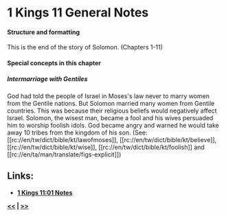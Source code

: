 # 1 Kings 11 General Notes #

#### Structure and formatting ####

This is the end of the story of Solomon. (Chapters 1-11)

#### Special concepts in this chapter ####

##### Intermarriage with Gentiles #####
God had told the people of Israel in Moses's law never to marry women from the Gentile nations. But Solomon married many women from Gentile countries. This was because their religious beliefs would negatively affect Israel. Solomon, the wisest man, became a fool and his wives persuaded him to worship foolish idols. God became angry and warned he would take away 10 tribes from the kingdom of his son. (See: [[rc://en/tw/dict/bible/kt/lawofmoses]], [[rc://en/tw/dict/bible/kt/believe]], [[rc://en/tw/dict/bible/kt/wise]], [[rc://en/tw/dict/bible/kt/foolish]] and [[rc://en/ta/man/translate/figs-explicit]])
## Links: ##

* __[1 Kings 11:01 Notes](./01.md)__

__[<<](../10/intro.md) | [>>](../12/intro.md)__
